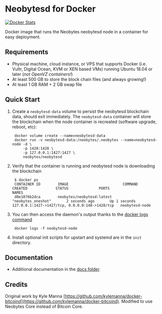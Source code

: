 Neobytesd for Docker
====================

[![Docker Stats](http://dockeri.co/image/neobytes/neobytesd)](https://hub.docker.com/r/neobytes/neobytesd/)

Docker image that runs the Neobytes neobytesd node in a container for easy deployment.

Requirements
------------

* Physical machine, cloud instance, or VPS that supports Docker (i.e. Vultr, Digital Ocean, KVM or XEN based VMs) running Ubuntu 18.04 or later (*not OpenVZ containers!*)
* At least 500 GB to store the block chain files (and always growing!)
* At least 1 GB RAM + 2 GB swap file


Quick Start
-----------

1. Create a `neobytesd-data` volume to persist the neobytesd blockchain data, should exit immediately.  The `neobytesd-data` container will store the blockchain when the node container is recreated (software upgrade, reboot, etc):

        docker volume create --name=neobytesd-data
        docker run -v neobytesd-data:/neobytes/.neobytes --name=neobytesd-node -d \
            -p 1428:1428 \
            -p 127.0.0.1:1427:1427 \
            neobytes/neobytesd

2. Verify that the container is running and neobytesd node is downloading the blockchain

        $ docker ps
        CONTAINER ID        IMAGE                         COMMAND             CREATED             STATUS              PORTS                                              NAMES
        d0e1076b2dca        neobytes/neobytesd:latest     "neobytes_oneshot"       2 seconds ago       Up 1 seconds        127.0.0.1:1427->1427/tcp, 0.0.0.0:148->1428/tcp   neobytesd-node

3. You can then access the daemon's output thanks to the [docker logs command]( https://docs.docker.com/reference/commandline/cli/#logs)

        docker logs -f neobytesd-node

4. Install optional init scripts for upstart and systemd are in the `init` directory.


Documentation
-------------

* Additional documentation in the [docs folder](docs).


Credits
-------

Original work by Kyle Manna [https://github.com/kylemanna/docker-bitcoind](https://github.com/kylemanna/docker-bitcoind).
Modified to use Neobytes Core instead of Bitcoin Core.
